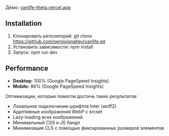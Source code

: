 Демо: [vanlife-theta.vercel.app](https://vanlife-theta.vercel.app/)

## Installation

1. Клонировать репозиторий:
   git clone https://github.com/sergioignatiev/vanlife.git
2. Установить зависимости:
   npm install
3. Запуск:
   npm run dev

## Performance

- **Desktop:** 100% (Google PageSpeed Insights)
- **Mobile:** 86% (Google PageSpeed Insights)

Оптимизации, которые помогли достичь таких результатов:

- Локальное подключение шрифтов Inter (woff2)
- Адаптивные изображения WebP с srcset
- Lazy-loading всех изображений
- Минимальный CSS и JS бандл
- Минимизация CLS с помощью фиксированных размеров элементов
